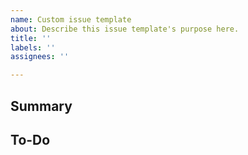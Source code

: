 ```yaml
---
name: Custom issue template
about: Describe this issue template's purpose here.
title: ''
labels: ''
assignees: ''

---
```


## Summary

## To-Do
